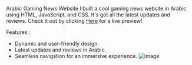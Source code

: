 Arabic Gaming News Website
I built a cool gaming news website in Arabic using HTML, JavaScript, and CSS. It's got all the latest updates and reviews. Check it out by clicking [Here](https://tounisiya2020.blogspot.com) for a live preview!  

Features :
- Dynamic and user-friendly design.
- Latest updates and reviews in Arabic.
- Seamless navigation for an immersive experience.
![image](https://github.com/ExpertkickTN/Gaming-News-Webiste/assets/129080095/da6b6614-aaea-4998-b9da-92e34c3aff72)
